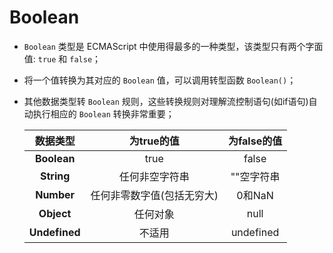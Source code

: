 # Boolean

* `Boolean` 类型是 ECMAScript 中使用得最多的一种类型，该类型只有两个字面值: `true` 和 `false`；
* 将一个值转换为其对应的 `Boolean` 值，可以调用转型函数 `Boolean()`；
* 其他数据类型转 `Boolean` 规则，这些转换规则对理解流控制语句\(如if语句\)自动执行相应的 `Boolean` 转换非常重要；

  | 数据类型 | 为true的值 | 为false的值 |
  | :---: | :---: | :---: |
  | **Boolean** | true | false |
  | **String** | 任何非空字符串 | ""空字符串 |
  | **Number** | 任何非零数字值\(包括无穷大\) | 0和NaN |
  | **Object** | 任何对象 | null |
  | **Undefined** | 不适用 | undefined |

